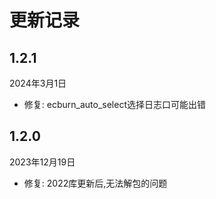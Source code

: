 # 更新记录

## 1.2.1

2024年3月1日

* 修复: ecburn_auto_select选择日志口可能出错

## 1.2.0

2023年12月19日

* 修复: 2022库更新后,无法解包的问题
